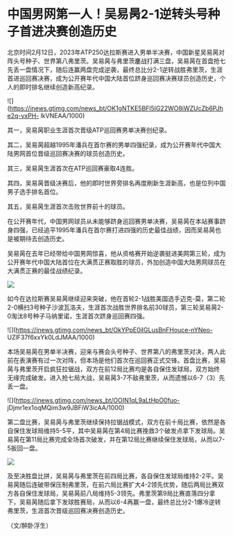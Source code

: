 # 中国男网第一人！吴易昺2-1逆转头号种子首进决赛创造历史

北京时间2月12日，2023年ATP250达拉斯赛进入男单半决赛，中国新星吴易昺对阵头号种子、世界第八弗里茨。吴易昺与弗里茨鏖战打满三盘，吴易昺在首盘抢七先丢一盘情况下，随后连赢两盘完成逆袭，最终总比分2-1逆转战胜弗里茨，生涯首进巡回赛决赛，成为公开赛年代中国大陆首位跻身巡回赛决赛球员创造历史，个人的即时排名继续创造新高纪录。

![](https://inews.gtimg.com/news_bt/OK1gNTKE5BFl5lG22WO8iWZUcZb6PJhe2q-vxPH-
lkVNEAA/1000)

其一，吴易昺职业生涯首次晋级ATP巡回赛男单决赛创纪录。

其二，吴易昺超越1995年潘兵在首尔赛的男单四强纪录，成为公开赛年代中国大陆男网首位晋级巡回赛决赛的球员创造历史。

其三，吴易昺生涯首次在ATP巡回赛豪取4连胜。

其四，吴易昺晋级决赛后，他的即时世界旁排名再度刷新生涯新高，也是位列中国男子选手排名首位。

其五，吴易昺生涯首次击败世界前十的球员。

在公开赛年代，中国男网球员从未能够跻身巡回赛男单决赛，吴易昺在本站赛事跻身四强，已经追平1995年潘兵在首尔赛打进四强的历史最佳战绩，因而吴易昺也是被期待去创造历史。

吴易昺在去年已经带给中国男网惊喜，他从资格赛开始逆袭挺进美网第三轮，成为公开赛年代中国大陆首位在大满贯正赛取胜的球员，外加创造中国大陆男网球员在大满贯正赛的最佳战绩纪录。

![](https://inews.gtimg.com/news_bt/OYTGNB2P7f8cyxRgQknzR-k8VlMwpLM8EPjr_Ouk02cyoAA/1000)

如今在达拉斯赛吴易昺继续迎来突破，他在首轮2-1战胜美国选手迈克-莫，第二轮2-0横扫3号种子沙波瓦洛夫，生涯首次战胜世界排名前30球员，第三轮吴易昺2-0淘汰8号种子马纳里诺，生涯首次跻身巡回赛四强。

![](https://inews.gtimg.com/news_bt/OkYPpE0iIGLusBnFHouce-nYNeo-
UZlF37f6xxYk0LdJMAA/1000)

本场吴易昺在男单半决赛，迎来与赛会头号种子、世界第八的弗里茨对决，两人此前在表演赛有过一次对阵，但本场是他们首次在巡回赛正式交锋。首盘比赛，吴易昺与弗里茨开启疯狂拉锯战，双方在前12局比赛均是各自保住发球局，双方始终无缘完成破发。进入抢七局大战，吴易昺3-7不敌弗里茨，从而遗憾以6-7（3）先丢一盘。

![](https://inews.gtimg.com/news_bt/OOIN1qL9aLtHpO0fuo-
jDjmr1ex1oqMQim3w9JBFiW3icAA/1000)

第二盘比赛，吴易昺与弗里茨继续保持拉锯战模式，双方在前十局比赛，依然是各自保住发球局维持5-5平，其中吴易昺在第4局比赛挽救3个破发点拿下发球局。吴易昺在第11局比赛完成全场首次破发，并在第12局比赛继续保住发球局，从而以7-5扳回一盘。

![](https://inews.gtimg.com/news_bt/OeFVh9D77e0l4gOzftBrnZteLCjeQVIKhuO4Xq-u1Z1-QAA/1000)

及至决胜盘比拼，吴易昺与弗里茨在前四局比赛，各自保住发球局维持2-2平。吴易昺随后连破带保压制弗里茨，在前六局比赛扩大4-2领先优势，随后两局比赛双方各自保住发球局，吴易昺前八局维持5-3领先。弗里茨第9局比赛直落四分拿下，吴易昺随后拿下发球胜赛局，从而以6-4再赢一盘，最终总比分2-1爆冷逆转弗里茨，生涯首次晋级巡回赛决赛创造历史。

（文/醉卧浮生）

